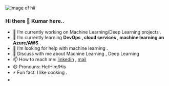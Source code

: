 ![Image of hii](https://i.pinimg.com/originals/00/4b/17/004b173f6e3d6843df10114e087f30a8.gif)
<!--
**Kumar-ranjan12345/Kumar-ranjan12345** is a ✨ _special_ ✨ repository because its `README.md` (this file) appears on your GitHub profile.

Here are some ideas to get you started:
-->
### Hi there 👋 Kumar here..
- 🔭 I’m currently working on  Machine Learning/Deep Learning projects .
- 🌱 I’m currently learning  **DevOps , cloud services ,  machine learning on Azure/AWS** .
- 🤔 I’m looking for help with machine learning .
- 💬 Discuss with me about  Machine Learning , Deep Learning
- 📫 How to reach me: [linkedin](https://www.linkedin.com/in/kumar-ranjan-kamila-a28612187/)  , [mail](kumar.ranjan.kamila@gmail.com)
- 😄 Pronouns: He/Him/His
- ⚡ Fun fact:  I like cooking .
-
